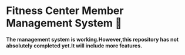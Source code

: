 # Fitness Center Member Management System :muscle:

**The management system is working.However,this repository has not absolutely completed yet.It will include more features.**
